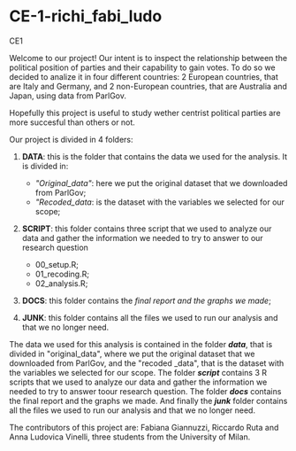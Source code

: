 # CE-1-richi_fabi_ludo
CE1

Welcome to our project!
Our intent is to inspect the relationship between the political position of parties and their capability to gain votes. 
To do so we decided to analize it in four different countries: 2 European countries, that are Italy and Germany, and 2 non-European countries, that are Australia and Japan, using data from ParlGov.

Hopefully this project is useful to study wether centrist political parties are more succesful than others or not.

Our project is divided in 4 folders:
1. **DATA**: this is the folder that contains the data we used for the analysis. It is divided in:
    - *"Original_data"*: here we put the original dataset that we downloaded from ParlGov;
    - *"Recoded_data*: is the dataset with the variables we selected for our scope; 
    
2. **SCRIPT**: this folder contains three script that we used to analyze our data and gather the information we needed to try to answer to our research question
   - 00_setup.R;
   - 01_recoding.R;
   - 02_analysis.R; 
   
3. **DOCS**: this folder contains the *final report and the graphs we made*;

4. **JUNK**: this folder contains all the files we used to run our analysis and that we no longer need. 



The data we used for this analysis is contained in the folder ***data***, that is divided in "original_data", where we put the original dataset that we downloaded from ParlGov, and the "recoded _data", that is the dataset with the variables we selected for our scope.
The folder ***script*** contains 3 R scripts that we used to analyze our data and gather the information we needed to try to answer toour research question.
The folder ***docs*** contains the final report and the graphs we made.
And finally the ***junk*** folder contains all the files we used to run our analysis and that we no longer need.

The contributors of this project are: Fabiana Giannuzzi, Riccardo Ruta and Anna Ludovica Vinelli, three students from the University of Milan.
